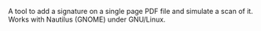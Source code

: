 A tool to add a signature on a single page PDF file and simulate a scan of it.
Works with Nautilus (GNOME) under GNU/Linux.
